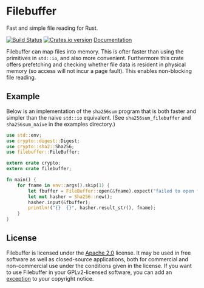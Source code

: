 Filebuffer
==========
Fast and simple file reading for Rust.

[![Build Status][ci-img]][ci]
[![Crates.io version][crate-img]][crate]
[Documentation][docs]

Filebuffer can map files into memory. This is ofter faster than using the
primitives in `std::io`, and also more convenient. Furthermore this crate
offers prefetching and checking whether file data is resident in physical
memory (so access will not incur a page fault). This enables non-blocking
file reading.

Example
-------
Below is an implementation of the `sha256sum` program that is both faster and
simpler than the naive `std::io` equivalent. (See `sha256sum_filebuffer` and
`sha256sum_naive` in the examples directory.)

```rust
use std::env;
use crypto::digest::Digest;
use crypto::sha2::Sha256;
use filebuffer::FileBuffer;

extern crate crypto;
extern crate filebuffer;

fn main() {
    for fname in env::args().skip(1) {
        let fbuffer = FileBuffer::open(&fname).expect("failed to open file");
        let mut hasher = Sha256::new();
        hasher.input(&fbuffer);
        println!("{}  {}", hasher.result_str(), fname);
    }
}
```

License
-------
Filebuffer is licensed under the [Apache 2.0][apache2] license. It may be used
in free software as well as closed-source applications, both for commercial and
non-commercial use under the conditions given in the license. If you want to use
Filebuffer in your GPLv2-licensed software, you can add an [exception][except]
to your copyright notice.

[ci-img]:    https://travis-ci.org/ruud-v-a/filebuffer.svg?branch=master
[ci]:        https://travis-ci.org/ruud-v-a/filebuffer
[crate-img]: http://img.shields.io/crates/v/filebuffer.svg
[crate]:     https://crates.io/crates/filebuffer
[docs]:      https://ruud-v-a.github.io/filebuffer/doc/v0.1.0/filebuffer/
[apache2]:   https://www.apache.org/licenses/LICENSE-2.0
[except]:    https://www.gnu.org/licenses/gpl-faq.html#GPLIncompatibleLibs
